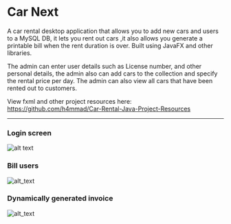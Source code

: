 # Car Next
A car rental desktop application that allows you to add new cars and users to a MySQL DB, it lets you rent out cars ,it also allows you generate a printable bill when the rent duration is over.
Built using JavaFX and other libraries.

The admin can enter user details such as License number, and other personal details, the admin also can add cars to the collection and specify the rental price per day. The admin can also view all cars that have been rented out to customers.

View fxml and other project resources here:
https://github.com/h4mmad/Car-Rental-Java-Project-Resources

---


### Login screen


![alt text](https://raw.githubusercontent.com/h4mmad/Car-Rental-Java-Project/main/Screenshot%202022-05-18%20104549.png)


### Bill users


![alt_text](https://raw.githubusercontent.com/h4mmad/Car-Rental-Java-Project/main/Screenshot%202022-05-18%20104707.png)


### Dynamically generated invoice


![alt_text](https://raw.githubusercontent.com/h4mmad/Car-Rental-Java-Project/main/Screenshot%202022-05-18%20104829.png)
